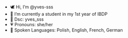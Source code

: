 - 🕊️ Hi, I’m @yves-sss
- 💼 I’m currently a student in my 1st year of IBDP
- 🦢 Dsc: yves_sss
- 💗 Pronouns: she/her
- 🎀 Spoken Languages: Polish, English, French, German
